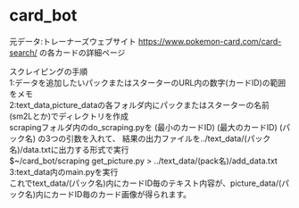 # card_bot
元データ:トレーナーズウェブサイト https://www.pokemon-card.com/card-search/ の各カードの詳細ページ  

スクレイピングの手順  
1:データを追加したいパックまたはスターターのURL内の数字(カードID)の範囲をメモ  
2:text_data,picture_dataの各フォルダ内にパックまたはスターターの名前(sm2Lとか)でディレクトリを作成  
scrapingフォルダ内のdo_scraping.pyを (最小のカードID) (最大のカードID) (パック名) の3つの引数を入れて、
結果の出力ファイルを../text_data/(パック名)/data.txtに出力する形式で実行  
$~/card_bot/scraping get_picture.py > ../text_data/(pack名)/add_data.txt  
3:text_data内のmain.pyを実行  
これでtext_data/(パック名)内にカードID毎のテキスト内容が、picture_data/(パック名)内にカードID毎のカード画像が得られます。

